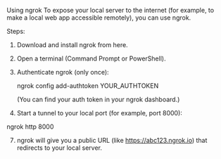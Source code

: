 Using ngrok
To expose your local server to the internet (for example, to make a local web app accessible remotely), you can use ngrok.

Steps:
1. Download and install ngrok from here.

2. Open a terminal (Command Prompt or PowerShell).

3. Authenticate ngrok (only once):
   
     ngrok config add-authtoken YOUR_AUTHTOKEN
     
   (You can find your auth token in your ngrok dashboard.)

5. Start a tunnel to your local port (for example, port 8000):
   
  ngrok http 8000
  
7. ngrok will give you a public URL (like https://abc123.ngrok.io) that redirects to your local server.

